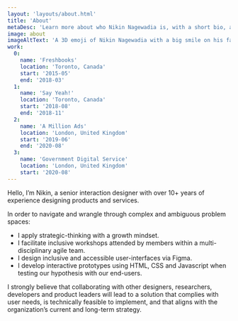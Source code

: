```yaml
---
layout: 'layouts/about.html'
title: 'About'
metaDesc: 'Learn more about who Nikin Nagewadia is, with a short bio, and list of his past work and education experiences.'
image: about
imageAltText: 'A 3D emoji of Nikin Nagewadia with a big smile on his face.'
work:
  0:
    name: 'Freshbooks'
    location: 'Toronto, Canada'
    start: '2015-05'
    end: '2018-03'
  1:
    name: 'Say Yeah!'
    location: 'Toronto, Canada'
    start: '2018-08'
    end: '2018-11'
  2:
    name: 'A Million Ads'
    location: 'London, United Kingdom'
    start: '2019-06'
    end: '2020-08'
  3:
    name: 'Government Digital Service'
    location: 'London, United Kingdom'
    start: '2020-08'
---
```


<p>Hello, I’m Nikin, a senior interaction designer with over 10+ years of experience designing products and services.</p>

<p>In order to navigate and wrangle through complex and ambiguous problem spaces:</p>
<ul class="bullet">
  <li>I apply strategic-thinking with a growth mindset.</li>
  <li>I facilitate inclusive workshops attended by members within a multi-disciplinary agile team.</li>
  <li>I design inclusive and accessible user-interfaces via Figma.</li>
  <li>I develop interactive prototypes using HTML, CSS and Javascript when testing our hypothesis with our end-users.</li>
</ul>

<p>I strongly believe that collaborating with other designers, researchers, developers and product leaders will lead to a solution that complies with user needs, is technically feasible to implement, and that aligns with the organization’s current and long-term strategy.</p>

